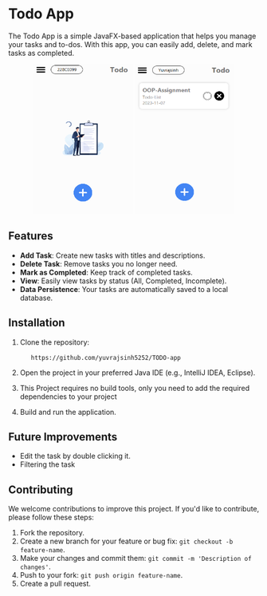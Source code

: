 # Todo App

The Todo App is a simple JavaFX-based application that helps you manage your tasks and to-dos. With this app, you can easily add, delete, and mark tasks as completed.

<p align="center" >
    <img src = "src/Javafx/Assets/mainPage.png" width="200" height="300" >
    <img src = "src/Javafx/Assets/example.png" width="200" height="300" >
</p>

## Features

- **Add Task**: Create new tasks with titles and descriptions.
- **Delete Task**: Remove tasks you no longer need.
- **Mark as Completed**: Keep track of completed tasks.
- **View**: Easily view tasks by status (All, Completed, Incomplete).
- **Data Persistence**: Your tasks are automatically saved to a local database.

## Installation

1. Clone the repository: 

    ```git clone
       https://github.com/yuvrajsinh5252/TODO-app
    ```

2. Open the project in your preferred Java IDE (e.g., IntelliJ IDEA, Eclipse).
3. This Project requires no build tools, only you need to add the required dependencies to your project 
4. Build and run the application.

## Future Improvements 

- Edit the task by double clicking it.
- Filtering the task

## Contributing

We welcome contributions to improve this project. If you'd like to contribute, please follow these steps:

1. Fork the repository.
2. Create a new branch for your feature or bug fix: `git checkout -b feature-name`.
3. Make your changes and commit them: `git commit -m 'Description of changes'`.
4. Push to your fork: `git push origin feature-name`.
5. Create a pull request.